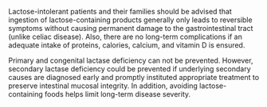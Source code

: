Lactose-intolerant patients and their families should be advised that ingestion of lactose-containing products generally only leads to reversible symptoms without causing permanent damage to the gastrointestinal tract (unlike celiac disease). Also, there are no long-term complications if an adequate intake of proteins, calories, calcium, and vitamin D is ensured.

Primary and congenital lactase deficiency can not be prevented. However, secondary lactase deficiency could be prevented if underlying secondary causes are diagnosed early and promptly instituted appropriate treatment to preserve intestinal mucosal integrity. In addition, avoiding lactose-containing foods helps limit long-term disease severity.